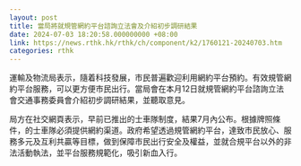 ```yaml
---
layout: post
title: 當局將就規管網約平台諮詢立法會及介紹初步調研結果
date: 2024-07-03 18:20:58.000000000 +08:00
link: https://news.rthk.hk/rthk/ch/component/k2/1760121-20240703.htm
categories: rthk
---
```


運輸及物流局表示，隨着科技發展，市民普遍歡迎利用網約平台預約。有效規管網約平台服務，可以更方便市民出行。當局會在本月12日就規管網約平台諮詢立法會交通事務委員會介紹初步調研結果，並聽取意見。

局方在社交網頁表示，早前已推出的士車隊制度，結果7月內公布。根據牌照條件，的士車隊必須提供網約渠道。政府希望透過規管網約平台，達致市民放心、服務多元及互利共贏等目標，做到保障市民出行安全及權益，並就合規平台以外的非法活動執法，並平台服務規範化，吸引新血入行。
